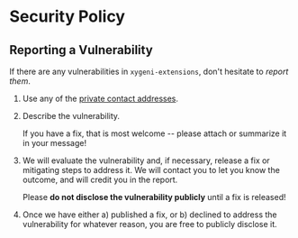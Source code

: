 # Security Policy

## Reporting a Vulnerability

If there are any vulnerabilities in `xygeni-extensions`, don't hesitate to _report them_.

1. Use any of the [private contact addresses](https://github.com/xygeni/xygeni-extensions#support).
2. Describe the vulnerability.

   If you have a fix, that is most welcome -- please attach or summarize it in your message!

3. We will evaluate the vulnerability and, if necessary, release a fix or mitigating steps to address it. We will contact you to let you know the outcome, and will credit you in the report.

   Please **do not disclose the vulnerability publicly** until a fix is released!

4. Once we have either a) published a fix, or b) declined to address the vulnerability for whatever reason, you are free to publicly disclose it.